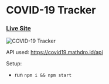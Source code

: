 # COVID-19 Tracker

### [Live Site](https://covid19statswebsite.netlify.com/)
![COVID-19 Tracker](https://i.ibb.co/X87BqVY/Screenshot-2020-04-13-at-10-14-58.png)

API used: https://covid19.mathdro.id/api

Setup:
- run ```npm i && npm start```
